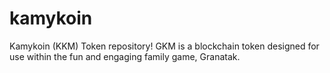 # kamykoin
Kamykoin (KKM) Token repository! GKM is a blockchain token designed for use within the fun and engaging family game, Granatak.
